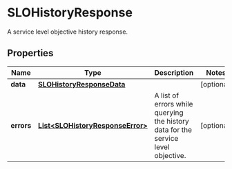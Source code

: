 # SLOHistoryResponse

A service level objective history response.

## Properties

| Name       | Type                                                                  | Description                                                                       | Notes      |
| ---------- | --------------------------------------------------------------------- | --------------------------------------------------------------------------------- | ---------- |
| **data**   | [**SLOHistoryResponseData**](SLOHistoryResponseData.md)               |                                                                                   | [optional] |
| **errors** | [**List&lt;SLOHistoryResponseError&gt;**](SLOHistoryResponseError.md) | A list of errors while querying the history data for the service level objective. | [optional] |
